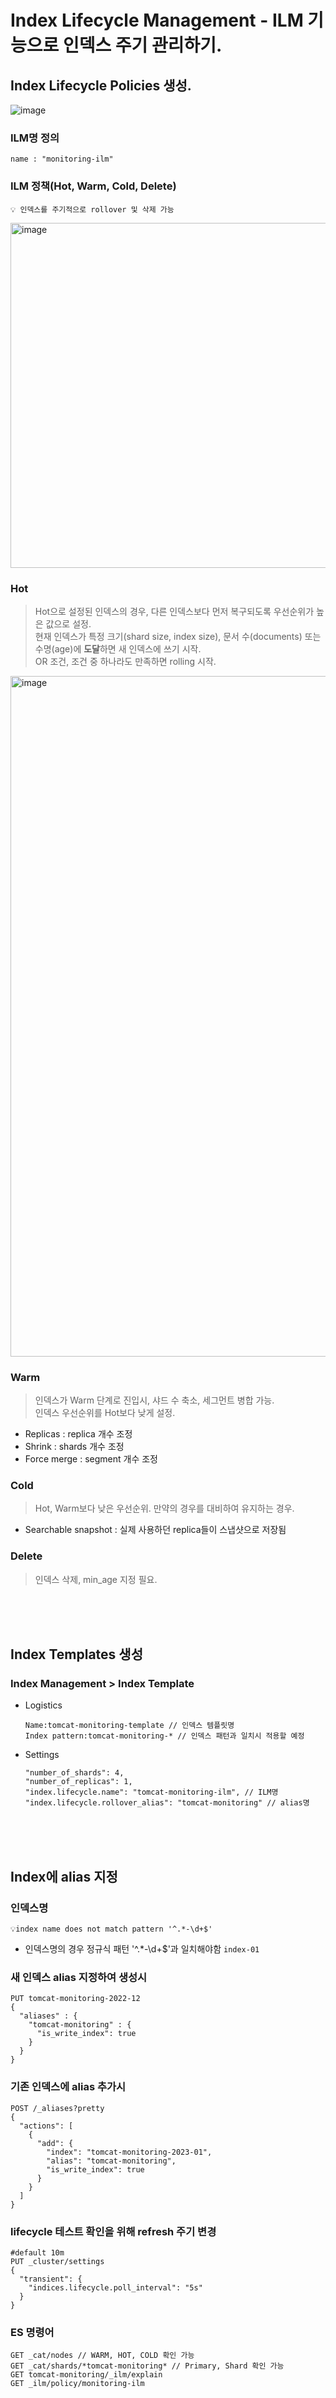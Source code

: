 # Index Lifecycle Management - ILM 기능으로 인덱스 주기 관리하기.

## Index Lifecycle Policies 생성.
![image](https://user-images.githubusercontent.com/65100355/212607021-7a7dc12c-87b7-464e-9915-9cdea29b6a25.png)
  ### ILM명 정의
  ```
  name : "monitoring-ilm"
  ```
  ### ILM 정책(Hot, Warm, Cold, Delete)
  ```
  💡 인덱스를 주기적으로 rollover 및 삭제 가능
  ```
  <img width="552" alt="image" src="https://user-images.githubusercontent.com/65100355/212612991-81e6bb25-c395-405a-9c7d-a18475af4ead.png">
    
  ### Hot
  > Hot으로 설정된 인덱스의 경우, 다른 인덱스보다 먼저 복구되도록 우선순위가 높은 값으로 설정.<br>
  > 현재 인덱스가 특정 크기(shard size, index size), 문서 수(documents) 또는 수명(age)에 <b>도달</b>하면 새 인덱스에 쓰기 시작.<br>
  > OR 조건, 조건 중 하나라도 만족하면 rolling 시작.
  <img width="1089" alt="image" src="https://user-images.githubusercontent.com/65100355/212608138-029067da-0560-48ea-9203-c2739a18e933.png">

  ### Warm
  > 인덱스가 Warm 단계로 진입시, 샤드 수 축소, 세그먼트 병합 가능.<br>
  > 인덱스 우선순위를 Hot보다 낮게 설정.<br>
  - Replicas : replica 개수 조정
  - Shrink : shards 개수 조정
  - Force merge : segment 개수 조정
  
  ### Cold
  > Hot, Warm보다 낮은 우선순위. 만약의 경우를 대비하여 유지하는 경우.
  - Searchable snapshot : 실제 사용하던 replica들이 스냅샷으로 저장됨
   
  ### Delete
  > 인덱스 삭제, min_age 지정 필요.

<br>
<br>
<br>

## Index Templates 생성
### Index Management > Index Template 
  - Logistics<br>
    ```
    Name:tomcat-monitoring-template // 인덱스 템플릿명
    Index pattern:tomcat-monitoring-* // 인덱스 패턴과 일치시 적용할 예정
    ```

  - Settings<br>
    ```
    "number_of_shards": 4,
    "number_of_replicas": 1,
    "index.lifecycle.name": "tomcat-monitoring-ilm", // ILM명
    "index.lifecycle.rollover_alias": "tomcat-monitoring" // alias명
    ```

<br>
<br>
<br>

## Index에 alias 지정
### 인덱스명
```
💡index name does not match pattern '^.*-\d+$'
```
- 인덱스명의 경우 정규식 패턴 '^.*-\d+$'과 일치해야함
  `index-01`

### 새 인덱스 alias 지정하여 생성시
  ```
  PUT tomcat-monitoring-2022-12
  {
    "aliases" : {
      "tomcat-monitoring" : {
        "is_write_index": true
      }
    }
  }
  ```
  
### 기존 인덱스에 alias 추가시
  ```
  POST /_aliases?pretty
  {
    "actions": [
      {
        "add": {
          "index": "tomcat-monitoring-2023-01",
          "alias": "tomcat-monitoring",
          "is_write_index": true
        }
      }
    ]
  }
  ```

### lifecycle 테스트 확인을 위해 refresh 주기 변경
  ```
  #default 10m
  PUT _cluster/settings
  {
    "transient": {
      "indices.lifecycle.poll_interval": "5s"
    }
  }
  ```

### ES 명령어
  ```
  GET _cat/nodes // WARM, HOT, COLD 확인 가능
  GET _cat/shards/*tomcat-monitoring* // Primary, Shard 확인 가능
  GET tomcat-monitoring/_ilm/explain
  GET _ilm/policy/monitoring-ilm
  ```


